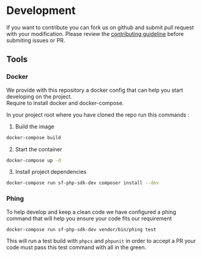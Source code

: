 # Development

If you want to contribute you can fork us on github and submit pull request with your modification.
Please review the [contributing guideline](../CONTRIBUTING.md) before submiting issues or PR.

## Tools

### Docker

We provide with this repository a docker config that can help you start developing on the project.  
Require to install docker and docker-compose.  
  
In your project root where you have cloned the repo run this commands :

1. Build the image
```bash
docker-compose build
```
2. Start the container
```bash
docker-compose up -d
```
3. Install project dependencies
```bash
docker-compose run sf-php-sdk-dev composer install --dev
```

### Phing

To help develop and keep a clean code we have configured a phing command that will help you ensure your code fits
our requirement
```bash
docker-compose run sf-php-sdk-dev vendor/bin/phing test
```

This will run a test build with `phpcs` and `phpunit` in order to accept a PR your code must pass this test command
with all in the green. 